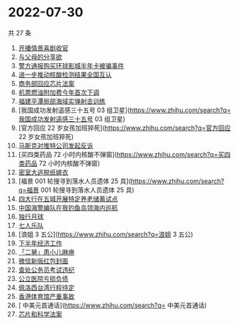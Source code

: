 # 2022-07-30

共 27 条

<!-- BEGIN -->
<!-- 最后更新时间 Sat Jul 30 2022 20:13:12 GMT+0800 (China Standard Time) -->

1. [开播情景喜剧收官](https://www.zhihu.com/search?q=开播情景喜剧收官)
1. [与父母的分享欲](https://www.zhihu.com/search?q=与父母的分享欲)
1. [警方通报购买环球影城半年卡被骗事件](https://www.zhihu.com/search?q=警方通报购买环球影城半年卡被骗事件)
1. [进一步推动核酸检测结果全国互认](https://www.zhihu.com/search?q=进一步推动核酸检测结果全国互认)
1. [商务部回应芯片法案](https://www.zhihu.com/search?q=商务部回应芯片法案)
1. [机票燃油附加费今年首次下调](https://www.zhihu.com/search?q=机票燃油附加费今年首次下调)
1. [福建平潭局部海域实弹射击训练](https://www.zhihu.com/search?q=福建平潭局部海域实弹射击训练)
1. [我国成功发射遥感三十五号 03 组卫星](https://www.zhihu.com/search?q=我国成功发射遥感三十五号 03 组卫星)
1. [官方回应 22 岁女孩加班猝死](https://www.zhihu.com/search?q=官方回应 22 岁女孩加班猝死)
1. [马斯克对推特公司发起反诉](https://www.zhihu.com/search?q=马斯克对推特公司发起反诉)
1. [买四类药品 72 小时内核酸不弹窗](https://www.zhihu.com/search?q=买四类药品 72 小时内核酸不弹窗)
1. [密室大逃脱纸嫁衣](https://www.zhihu.com/search?q=密室大逃脱纸嫁衣)
1. [福景 001 轮搜寻到落水人员遗体 25 具](https://www.zhihu.com/search?q=福景 001 轮搜寻到落水人员遗体 25
   具)
1. [四大行在五城开展特定养老储蓄试点](https://www.zhihu.com/search?q=四大行在五城开展特定养老储蓄试点)
1. [中国海警编队在我钓鱼岛领海内巡航](https://www.zhihu.com/search?q=中国海警编队在我钓鱼岛领海内巡航)
1. [独行月球](https://www.zhihu.com/search?q=独行月球)
1. [七人乐队](https://www.zhihu.com/search?q=七人乐队)
1. [浪姐 3 五公](https://www.zhihu.com/search?q=浪姐 3 五公)
1. [下半年经济工作](https://www.zhihu.com/search?q=下半年经济工作)
1. [「二舅」患小儿麻痹](https://www.zhihu.com/search?q=「二舅」患小儿麻痹)
1. [微信新版红包封面](https://www.zhihu.com/search?q=微信新版红包封面)
1. [查处公务员考试违纪](https://www.zhihu.com/search?q=查处公务员考试违纪)
1. [公立医院亏损负债](https://www.zhihu.com/search?q=公立医院亏损负债)
1. [佩洛西台湾行程待定](https://www.zhihu.com/search?q=佩洛西台湾行程待定)
1. [香港体育馆严重事故](https://www.zhihu.com/search?q=香港体育馆严重事故)
1. [ 中美元首通话](https://www.zhihu.com/search?q= 中美元首通话)
1. [芯片和科学法案](https://www.zhihu.com/search?q=芯片和科学法案)

<!-- END -->
